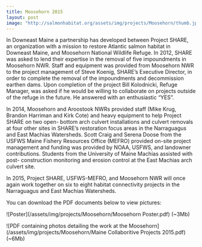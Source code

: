 ```yaml
---
title: Moosehorn 2015
layout: post
image: "http://salmonhabitat.org/assets/img/projects/Moosehorn/thumb.jpg"
---
```



In Downeast Maine a partnership has developed between Project SHARE, an organization with a mission to restore Atlantic salmon habitat in Downeast Maine, and Moosehorn National Wildlife Refuge. In 2012, SHARE was asked to lend their expertise in the removal of five impoundments in Moosehorn NWR. Staff and equipment was provided from Moosehorn NWR to the project management of Steve Koenig, SHARE’s Executive Director, in order to complete the removal of the impoundments and decommission earthen dams. Upon completion of the project Bill Kolodnicki, Refuge Manager, was asked if he would be willing to collaborate on projects outside of the refuge in the future. He answered with an enthusiastic “YES”.

In 2014, Moosehorn and Aroostook NWRs provided staff (Mike Krug, Brandon Harriman and Kirk Cote) and heavy equipment to help Project SHARE on two open- bottom arch culvert installations and culvert removals at four other sites in SHARE’s restoration focus areas in the Narraguagus and East Machias Watersheds. Scott Craig and Serena Doose from the USFWS Maine Fishery Resources Office (MEFRO) provided on-site project management and funding was provided by NOAA, USFWS, and landowner contributions. Students from the University of Maine Machias assisted with post- construction monitoring and erosion control at the East Machias arch culvert site.

In 2015, Project SHARE, USFWS-MEFRO, and Moosehorn NWR will once again work together on six to eight habitat connectivity projects in the Narraguagus and East Machias Watersheds.

You can download the PDF documents below to view pictures:

![Poster](/assets/img/projects/Moosehorn/Moosehorn Poster.pdf) (~3Mb)

![PDF containing photos detailing the work at the Moosehorn](/assets/img/projects/Moosehorn/Maine Collaboritive Projects 2015.pdf) (~6Mb)